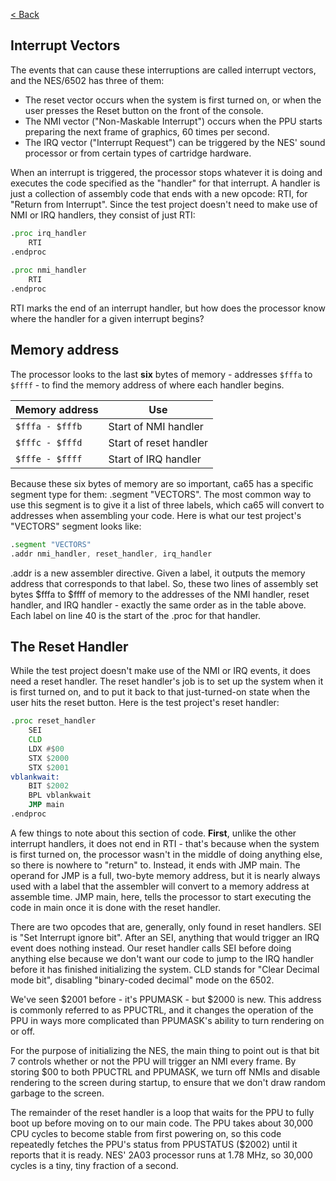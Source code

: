 [< Back](../README.md)

## Interrupt Vectors
The events that can cause these interruptions are called interrupt vectors, and the NES/6502 has three of them:
- The reset vector occurs when the system is first turned on, or when the user presses the Reset button on the front of the console.
- The NMI vector ("Non-Maskable Interrupt") occurs when the PPU starts preparing the next frame of graphics, 60 times per second.
- The IRQ vector ("Interrupt Request") can be triggered by the NES' sound processor or from certain types of cartridge hardware.

When an interrupt is triggered, the processor stops whatever it is doing and executes the code specified as the "handler" 
for that interrupt. A handler is just a collection of assembly code that ends with a new opcode: RTI, for "Return from
Interrupt". Since the test project doesn't need to make use of NMI or IRQ handlers, they consist of just RTI:

````asm
.proc irq_handler
    RTI
.endproc
	
.proc nmi_handler
    RTI
.endproc
````
RTI marks the end of an interrupt handler, but how does the processor know where the handler for a given interrupt begins?

## Memory address
The processor looks to the last **six** bytes of memory - addresses `$fffa` to `$ffff` - to find the memory address of where each
handler begins.

| Memory address  | Use                    |
|-----------------|------------------------|
| `$fffa - $fffb` | Start of NMI handler   |
| `$fffc - $fffd` | Start of reset handler |
| `$fffe - $ffff` | Start of IRQ handler   |

Because these six bytes of memory are so important, ca65 has a specific segment type for them: .segment "VECTORS". The 
most common way to use this segment is to give it a list of three labels, which ca65 will convert to addresses when 
assembling your code. Here is what our test project's "VECTORS" segment looks like:

````asm
.segment "VECTORS"
.addr nmi_handler, reset_handler, irq_handler
````

.addr is a new assembler directive. Given a label, it outputs the memory address that corresponds to that label. So, 
these two lines of assembly set bytes $fffa to $ffff of memory to the addresses of the NMI handler, reset handler,
and IRQ handler - exactly the same order as in the table above. Each label on line 40 is the start of the .proc for 
that handler.

## The Reset Handler
While the test project doesn't make use of the NMI or IRQ events, it does need a reset handler. The reset handler's job
is to set up the system when it is first turned on, and to put it back to that just-turned-on state when the user hits 
the reset button. Here is the test project's reset handler:

````asm
.proc reset_handler
    SEI
    CLD
    LDX #$00
    STX $2000
    STX $2001
vblankwait:
    BIT $2002
    BPL vblankwait
    JMP main
.endproc
````

A few things to note about this section of code. **First**, unlike the other interrupt handlers, it does not end in RTI - 
that's because when the system is first turned on, the processor wasn't in the middle of doing anything else, so there 
is nowhere to "return" to. Instead, it ends with JMP main. The operand for JMP is a full, two-byte memory address, but 
it is nearly always used with a label that the assembler will convert to a memory address at assemble time. JMP main,
here, tells the processor to start executing the code in main once it is done with the reset handler.

There are two opcodes that are, generally, only found in reset handlers. SEI is "Set Interrupt ignore bit". After an SEI, anything 
that would trigger an IRQ event does nothing instead. Our reset handler calls SEI before doing anything else because we 
don't want our code to jump to the IRQ handler before it has finished initializing the system. CLD stands for "Clear 
Decimal mode bit", disabling "binary-coded decimal" mode on the 6502.

We've seen $2001 before - it's PPUMASK - but $2000 is new. This address is commonly referred to as PPUCTRL, and it 
changes the operation of the PPU in ways more complicated than PPUMASK's ability to turn rendering on or off.

For the purpose of initializing the NES, the main thing to point out is that bit 7 controls whether or not the PPU will
trigger an NMI every frame. By storing $00 to both PPUCTRL and PPUMASK, we turn off NMIs and disable rendering to the 
screen during startup, to ensure that we don't draw random garbage to the screen.

The remainder of the reset handler is a loop that waits for the PPU to fully boot up before moving on to our main code. 
The PPU takes about 30,000 CPU cycles to become stable from first powering on, so this code repeatedly fetches the PPU's
status from PPUSTATUS ($2002) until it reports that it is ready. NES' 2A03 processor runs at 1.78 MHz, so 30,000 cycles 
is a tiny, tiny fraction of a second.

